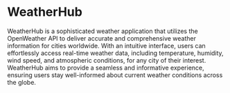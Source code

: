 # WeatherHub

WeatherHub is a sophisticated weather application that utilizes the OpenWeather API to deliver accurate and comprehensive weather information for cities worldwide. With an intuitive interface, users can effortlessly access real-time weather data, including temperature, humidity, wind speed, and atmospheric conditions, for any city of their interest. WeatherHub aims to provide a seamless and informative experience, ensuring users stay well-informed about current weather conditions across the globe.

